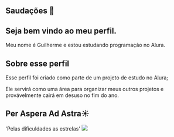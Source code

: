 ## Saudações 👋
## Seja bem vindo ao meu perfil.

Meu nome é Guilherme
e estou estudando programação no Alura.

## Sobre esse perfil

Esse perfil foi criado como parte de um projeto de estudo no Alura;

Ele servirá como uma área para organizar meus outros projetos
e provávelmente cairá em desuso no fim do ano.

## Per Aspera Ad Astra☀️
'Pelas dificuldades as estrelas'
![](https://media1.tenor.com/m/Pt3WqGJBXLUAAAAd/blackhole-space.gif)

<!--
**guife1106/guife1106** is a ✨ _special_ ✨ repository because its `README.md` (this file) appears on your GitHub profile.

Here are some ideas to get you started:

- 🔭 I’m currently working on ...
- 🌱 I’m currently learning ...
- 👯 I’m looking to collaborate on ...
- 🤔 I’m looking for help with ...
- 💬 Ask me about ...
- 📫 How to reach me: ...
- 😄 Pronouns: ...
- ⚡ Fun fact: ...
-->
